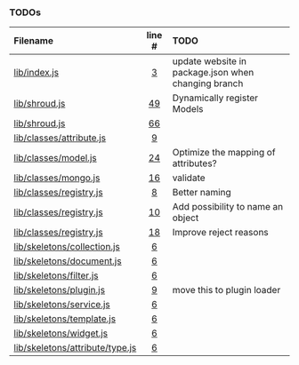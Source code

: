 ### TODOs
| Filename | line # | TODO
|:------|:------:|:------
|[lib/index.js](https://github.com/ShroudComputing/shroud/tree/sandbox/lib/index.js)|[3](https://github.com/ShroudComputing/shroud/tree/sandbox/lib/index.js#L3)|update website in package.json when changing branch
|[lib/shroud.js](https://github.com/ShroudComputing/shroud/tree/sandbox/lib/shroud.js)|[49](https://github.com/ShroudComputing/shroud/tree/sandbox/lib/shroud.js#L49)|Dynamically register Models
|[lib/shroud.js](https://github.com/ShroudComputing/shroud/tree/sandbox/lib/shroud.js)|[66](https://github.com/ShroudComputing/shroud/tree/sandbox/lib/shroud.js#L66)
|[lib/classes/attribute.js](https://github.com/ShroudComputing/shroud/tree/sandbox/lib/classes/attribute.js)|[9](https://github.com/ShroudComputing/shroud/tree/sandbox/lib/classes/attribute.js#L9)
|[lib/classes/model.js](https://github.com/ShroudComputing/shroud/tree/sandbox/lib/classes/model.js)|[24](https://github.com/ShroudComputing/shroud/tree/sandbox/lib/classes/model.js#L24)|Optimize the mapping of attributes?
|[lib/classes/mongo.js](https://github.com/ShroudComputing/shroud/tree/sandbox/lib/classes/mongo.js)|[16](https://github.com/ShroudComputing/shroud/tree/sandbox/lib/classes/mongo.js#L16)|validate
|[lib/classes/registry.js](https://github.com/ShroudComputing/shroud/tree/sandbox/lib/classes/registry.js)|[8](https://github.com/ShroudComputing/shroud/tree/sandbox/lib/classes/registry.js#L8)|Better naming
|[lib/classes/registry.js](https://github.com/ShroudComputing/shroud/tree/sandbox/lib/classes/registry.js)|[10](https://github.com/ShroudComputing/shroud/tree/sandbox/lib/classes/registry.js#L10)|Add possibility to name an object
|[lib/classes/registry.js](https://github.com/ShroudComputing/shroud/tree/sandbox/lib/classes/registry.js)|[18](https://github.com/ShroudComputing/shroud/tree/sandbox/lib/classes/registry.js#L18)|Improve reject reasons
|[lib/skeletons/collection.js](https://github.com/ShroudComputing/shroud/tree/sandbox/lib/skeletons/collection.js)|[6](https://github.com/ShroudComputing/shroud/tree/sandbox/lib/skeletons/collection.js#L6)
|[lib/skeletons/document.js](https://github.com/ShroudComputing/shroud/tree/sandbox/lib/skeletons/document.js)|[6](https://github.com/ShroudComputing/shroud/tree/sandbox/lib/skeletons/document.js#L6)
|[lib/skeletons/filter.js](https://github.com/ShroudComputing/shroud/tree/sandbox/lib/skeletons/filter.js)|[6](https://github.com/ShroudComputing/shroud/tree/sandbox/lib/skeletons/filter.js#L6)
|[lib/skeletons/plugin.js](https://github.com/ShroudComputing/shroud/tree/sandbox/lib/skeletons/plugin.js)|[9](https://github.com/ShroudComputing/shroud/tree/sandbox/lib/skeletons/plugin.js#L9)|move this to plugin loader
|[lib/skeletons/service.js](https://github.com/ShroudComputing/shroud/tree/sandbox/lib/skeletons/service.js)|[6](https://github.com/ShroudComputing/shroud/tree/sandbox/lib/skeletons/service.js#L6)
|[lib/skeletons/template.js](https://github.com/ShroudComputing/shroud/tree/sandbox/lib/skeletons/template.js)|[6](https://github.com/ShroudComputing/shroud/tree/sandbox/lib/skeletons/template.js#L6)
|[lib/skeletons/widget.js](https://github.com/ShroudComputing/shroud/tree/sandbox/lib/skeletons/widget.js)|[6](https://github.com/ShroudComputing/shroud/tree/sandbox/lib/skeletons/widget.js#L6)
|[lib/skeletons/attribute/type.js](https://github.com/ShroudComputing/shroud/tree/sandbox/lib/skeletons/attribute/type.js)|[6](https://github.com/ShroudComputing/shroud/tree/sandbox/lib/skeletons/attribute/type.js#L6)